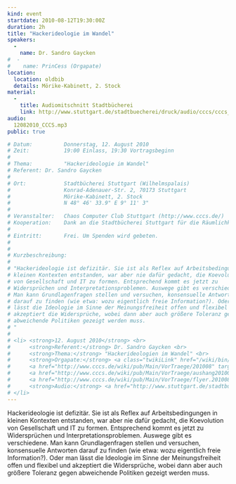 ```yaml
---
kind: event
startdate: 2010-08-12T19:30:00Z
duration: 2h
title: "Hackerideologie im Wandel"
speakers:
  -
    name: Dr. Sandro Gaycken
#  -
#    name: PrinCess (Orgapate)
location:
  location: oldbib
  details: Mörike-Kabinett, 2. Stock
material:
  -
    title: Audiomitschnitt Stadtbücherei
    link: http://www.stuttgart.de/stadtbuecherei/druck/audio/cccs/cccs_audio.htm#19
audio:
  12082010_CCCS.mp3
public: true

# Datum:          Donnerstag, 12. August 2010
# Zeit:           19:00 Einlass, 19:30 Vortragsbeginn
# 
# Thema:          "Hackerideologie im Wandel"
# Referent:	Dr. Sandro Gaycken
# 
# Ort:            Stadtbücherei Stuttgart (Wilhelmspalais)
#                 Konrad-Adenauer-Str. 2, 70173 Stuttgart
#                 Mörike-Kabinett, 2. Stock
#                 N 48° 46' 33.9" E 9° 11' 3"
# 
# Veranstalter:   Chaos Computer Club Stuttgart (http://www.cccs.de/)
# Kooperation:    Dank an die Stadtbücherei Stuttgart für die Räumlichkeiten!
# 
# Eintritt:       Frei. Um Spenden wird gebeten.
# 
# 
# Kurzbeschreibung:
# 
# "Hackerideologie ist defizitär. Sie ist als Reflex auf Arbeitsbedingungen in
# kleinen Kontexten entstanden, war aber nie dafür gedacht, die Koevolution
# von Gesellschaft und IT zu formen. Entsprechend kommt es jetzt zu
# Widersprüchen und Interpretationsproblemen. Auswege gibt es verschiedene.
# Man kann Grundlagenfragen stellen und versuchen, konsensuelle Antworten
# darauf zu finden (wie etwa: wozu eigentlich freie Information?). Oder man
# lässt die Ideologie im Sinne der Meinungsfreiheit offen und flexibel und
# akzeptiert die Widersprüche, wobei dann aber auch größere Toleranz gegen
# abweichende Politiken gezeigt werden muss.
# "
# 
# <li> <strong>12. August 2010</strong> <br>
#      <strong>Referent:</strong> Dr. Sandro Gaycken <br>
#      <strong>Thema:</strong> "Hackerideologien im Wandel" <br>
#      <strong>Orgapate:</strong> <a class="twikiLink" href="/wiki/bin/view/Main/PrinCess">PrinCess</a> <br>
#      <a href="http://www.cccs.de/wiki/pub/Main/VorTraege/201008" target="_top">Pressetext 08/2010</a> <br>
#      <a href="http://www.cccs.de/wiki/pub/Main/VorTraege/aushang201008.pdf" target="_top">Aushang 08/2010</a> <br>
#      <a href="http://www.cccs.de/wiki/pub/Main/VorTraege/flyer.201008-2.pdf" target="_top">Flyer 08/2010</a>  <br>
#      <strong>Audio:</strong> <a href="http://www.stuttgart.de/stadtbuecherei/druck/audio/cccs/cccs_audio.htm#19" target="_top">http://www.stuttgart.de/stadtbuecherei/druck/audio/cccs/cccs_audio.htm#19</a>
# </li>
---
```

Hackerideologie ist defizitär. Sie ist als Reflex auf Arbeitsbedingungen in
kleinen Kontexten entstanden, war aber nie dafür gedacht, die Koevolution
von Gesellschaft und IT zu formen. Entsprechend kommt es jetzt zu
Widersprüchen und Interpretationsproblemen. Auswege gibt es verschiedene.
Man kann Grundlagenfragen stellen und versuchen, konsensuelle Antworten
darauf zu finden (wie etwa: wozu eigentlich freie Information?). Oder man
lässt die Ideologie im Sinne der Meinungsfreiheit offen und flexibel und
akzeptiert die Widersprüche, wobei dann aber auch größere Toleranz gegen
abweichende Politiken gezeigt werden muss.

